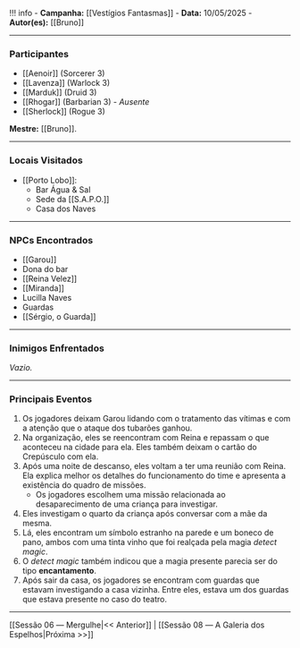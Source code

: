 !!! info
	- **Campanha:** [[Vestígios Fantasmas]]
	- **Data:** 10/05/2025
	- **Autor(es):** [[Bruno]]

---

### Participantes

- [[Aenoir]] (Sorcerer 3)
- [[Lavenza]] (Warlock 3)
- [[Marduk]] (Druid 3)
- [[Rhogar]] (Barbarian 3) - *Ausente*
- [[Sherlock]] (Rogue 3)

**Mestre:** [[Bruno]].

---  

### Locais Visitados

- [[Porto Lobo]]:
	- Bar Água & Sal
	- Sede da [[S.A.P.O.]]
	- Casa dos Naves

---

### NPCs Encontrados

- [[Garou]]
- Dona do bar
- [[Reina Velez]]
- [[Miranda]]
- Lucilla Naves
- Guardas
- [[Sérgio, o Guarda]]

---

### Inimigos Enfrentados

*Vazio.*

---

### Principais Eventos

1. Os jogadores deixam Garou lidando com o tratamento das vítimas e com a atenção que o ataque dos tubarões ganhou.
2. Na organização, eles se reencontram com Reina e repassam o que aconteceu na cidade para ela. Eles também deixam o cartão do Crepúsculo com ela.
3. Após uma noite de descanso, eles voltam a ter uma reunião com Reina. Ela explica melhor os detalhes do funcionamento do time e apresenta a existência do quadro de missões.
	-  Os jogadores escolhem uma missão relacionada ao desaparecimento de uma criança para investigar.
4. Eles investigam o quarto da criança após conversar com a mãe da mesma.
5. Lá, eles encontram um símbolo estranho na parede e um boneco de pano, ambos com uma tinta vinho que foi realçada pela magia *detect magic*.
6. O *detect magic* também indicou que a magia presente parecia ser do tipo **encantamento**.
7. Após sair da casa, os jogadores se encontram com guardas que estavam investigando a casa vizinha. Entre eles, estava um dos guardas que estava presente no caso do teatro.

---

[[Sessão 06 ― Mergulhe|<< Anterior]] | [[Sessão 08 ― A Galeria dos Espelhos|Próxima >>]]
